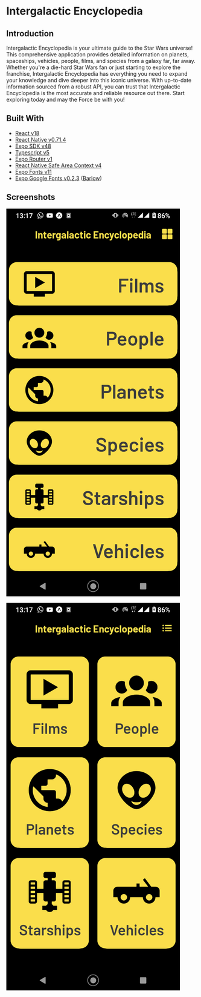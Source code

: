 # Intergalactic Encyclopedia

## Introduction

Intergalactic Encyclopedia is your ultimate guide to the Star Wars universe! This comprehensive application provides detailed information on planets, spaceships, vehicles, people, films, and species from a galaxy far, far away. Whether you're a die-hard Star Wars fan or just starting to explore the franchise, Intergalactic Encyclopedia has everything you need to expand your knowledge and dive deeper into this iconic universe. With up-to-date information sourced from a robust API, you can trust that Intergalactic Encyclopedia is the most accurate and reliable resource out there. Start exploring today and may the Force be with you!

## Built With

- [React v18](https://react.dev/)
- [React Native v0.71.4](https://reactnative.dev/)
- [Expo SDK v48](https://expo.dev)
- [Typescript v5](https://www.typescriptlang.org/)
- [Expo Router v1](https://expo.github.io/router/docs/)
- [React Native Safe Area Context v4](https://github.com/th3rdwave/react-native-safe-area-context#readme)
- [Expo Fonts v11](https://docs.expo.dev/versions/latest/sdk/font/)
- [Expo Google Fonts v0.2.3](https://docs.expo.dev/guides/using-custom-fonts/#using-a-google-font) ([Barlow](https://fonts.google.com/specimen/Barlow))

## Screenshots

![ScreenShot_1](./screenshots/Screenshot_20230402-131727.png)

![ScreenShot_2](./screenshots/Screenshot_20230402-131731.png)
